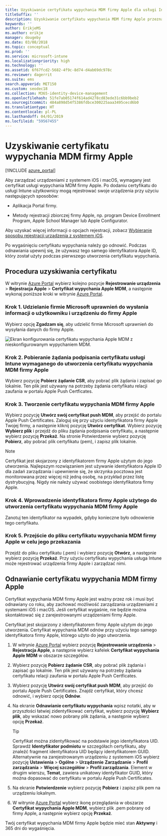 ```yaml
---
title: Uzyskiwanie certyfikatu wypychania MDM firmy Apple dla usługi Intune
titleSuffix: ''
description: Uzyskiwanie certyfikatu wypychania MDM firmy Apple przeznaczonego do zarządzania urządzeniami z systemem iOS za pomocą usługi Intune.
keywords: ''
author: ErikjeMS
ms.author: erikje
manager: dougeby
ms.date: 03/08/2018
ms.topic: conceptual
ms.prod: ''
ms.service: microsoft-intune
ms.localizationpriority: high
ms.technology: ''
ms.assetid: 6f67fcd2-5682-4f9c-8d74-d4ab69dc978c
ms.reviewer: dagerrit
ms.suite: ems
search.appverid: MET150
ms.custom: seodec18
ms.collection: M365-identity-device-management
ms.openlocfilehash: 51fe7ab05174f614ad4278cd83ede31c6bb9beb2
ms.sourcegitcommit: 484a898d54f5386fdbce300225aaa3495cecd6b0
ms.translationtype: HT
ms.contentlocale: pl-PL
ms.lasthandoff: 04/01/2019
ms.locfileid: "59567455"
---
```

# <a name="get-an-apple-mdm-push-certificate"></a>Uzyskiwanie certyfikatu wypychania MDM firmy Apple

[!INCLUDE [azure_portal](./includes/azure_portal.md)]

Aby zarządzać urządzeniami z systemem iOS i macOS, wymagany jest certyfikat usługi wypychania MDM firmy Apple. Po dodaniu certyfikatu do usługi Intune użytkownicy mogą rejestrować swoje urządzenia przy użyciu następujących sposobów:

- Aplikacja Portal firmy.

- Metody rejestracji zbiorczej firmy Apple, np. program Device Enrollment Program, Apple School Manager lub Apple Configurator.

Aby uzyskać więcej informacji o opcjach rejestracji, zobacz [Wybieranie sposobu rejestracji urządzenia z systemem iOS](enrollment-method-choose-ios.md).

Po wygaśnięciu certyfikatu wypychania należy go odnowić. Podczas odnawiania upewnij się, że używasz tego samego identyfikatora Apple ID, który został użyty podczas pierwszego utworzenia certyfikatu wypychania.


## <a name="steps-to-get-your-certificate"></a>Procedura uzyskiwania certyfikatu
W witrynie [Azure Portal](https://portal.azure.com) wybierz kolejno pozycje **Rejestrowanie urządzenia** > **Rejestracja Apple** > **Certyfikat wypychania Apple MDM**, a następnie wykonaj poniższe kroki w witrynie [Azure Portal](https://portal.azure.com).

### <a name="step-1-grant-microsoft-permission-to-send-user-and-device-information-to-apple"></a>Krok 1. Udzielanie firmie Microsoft uprawnień do wysłania informacji o użytkowniku i urządzeniu do firmy Apple
Wybierz opcję **Zgadzam się**, aby udzielić firmie Microsoft uprawnień do wysyłania danych do firmy Apple.

![Ekran konfigurowania certyfikatu wypychania Apple MDM z nieskonfigurowanym wypychaniem MDM.](./media/create-mdm-push-certificate.png)

### <a name="step-2-download-the-intune-certificate-signing-request-required-to-create-an-apple-mdm-push-certificate"></a>Krok 2. Pobieranie żądania podpisania certyfikatu usługi Intune wymaganego do utworzenia certyfikatu wypychania MDM firmy Apple
Wybierz pozycję **Pobierz żądanie CSR**, aby pobrać plik żądania i zapisać go lokalnie. Ten plik jest używany na potrzeby żądania certyfikatu relacji zaufania w portalu Apple Push Certficates.

  ### <a name="step-3-create-an-apple-mdm-push-certificate"></a>Krok 3. Tworzenie certyfikatu wypychania MDM firmy Apple
Wybierz pozycję **Utwórz swój certyfikat push MDM**, aby przejść do portalu Apple Push Certificates. Zaloguj się przy użyciu identyfikatora firmy Apple Twojej firmy, a następnie kliknij pozycję **Utwórz certyfikat**. Wybierz pozycję **Wybierz plik** i przejdź do pliku żądania podpisania certyfikatu, a następnie wybierz pozycję **Przekaż**. Na stronie Potwierdzenie wybierz pozycję **Pobierz**, aby pobrać plik certyfikatu (pem), i zapisz plik lokalnie.

> [!NOTE]
> Certyfikat jest skojarzony z identyfikatorem firmy Apple użytym do jego utworzenia. Najlepszym rozwiązaniem jest używanie identyfikatora Apple ID dla zadań zarządzania i upewnienie się, że skrzynka pocztowa jest monitorowana przez więcej niż jedną osobę, na przykład przez listę dystrybucyjną. Nigdy nie należy używać osobistego identyfikatora firmy Apple.

### <a name="step-4-enter-the-apple-id-used-to-create-your-apple-mdm-push-certificate"></a>Krok 4. Wprowadzenie identyfikatora firmy Apple użytego do utworzenia certyfikatu wypychania MDM firmy Apple
Zanotuj ten identyfikator na wypadek, gdyby konieczne było odnowienie tego certyfikatu.

### <a name="step-5-browse-to-your-apple-mdm-push-certificate-to-upload"></a>Krok 5. Przejście do pliku certyfikatu wypychania MDM firmy Apple w celu jego przekazania
Przejdź do pliku certyfikatu (.pem) i wybierz pozycję **Otwórz**, a następnie wybierz pozycję **Przekaż**. Przy użyciu certyfikatu wypychania usługa Intune może rejestrować urządzenia firmy Apple i zarządzać nimi.

## <a name="renew-apple-mdm-push-certificate"></a>Odnawianie certyfikatu wypychania MDM firmy Apple
Certyfikat wypychania MDM firmy Apple jest ważny przez rok i musi być odnawiany co roku, aby zachować możliwość zarządzania urządzeniami z systemami iOS i macOS. Jeśli certyfikat wygaśnie, nie będzie można skontaktować się z zarejestrowanymi urządzeniami firmy Apple.

Certyfikat jest skojarzony z identyfikatorem firmy Apple użytym do jego utworzenia. Certyfikat wypychania MDM odnów przy użyciu tego samego identyfikatora firmy Apple, którego użyto do jego utworzenia.

1. W witrynie [Azure Portal](https://portal.azure.com) wybierz pozycję **Rejestrowanie urządzenia** > **Rejestracja Apple**, a następnie wybierz kafelek **Certyfikat wypychania Apple MDM** w obszarze szczegółów.
2. Wybierz pozycję **Pobierz żądanie CSR**, aby pobrać plik żądania i zapisać go lokalnie. Ten plik jest używany na potrzeby żądania certyfikatu relacji zaufania w portalu Apple Push Certficates.
3. Wybierz pozycję **Utwórz swój certyfikat push MDM**, aby przejść do portalu Apple Push Certificates. Znajdź certyfikat, który chcesz odnowić, i wybierz opcję **Odnów**.
4. Na ekranie **Odnawianie certyfikatu wypychania** wpisz notatki, aby w przyszłości łatwiej zidentyfikować certyfikat, wybierz pozycję **Wybierz plik**, aby wskazać nowo pobrany plik żądania, a następnie wybierz opcję **Przekaż**.
   > [!TIP]
   > Certyfikat można zidentyfikować na podstawie jego identyfikatora UID. Sprawdź **Identyfikator podmiotu** w szczegółach certyfikatu, aby znaleźć fragment identyfikatora UID będący identyfikatorem GUID. Alternatywnie na zarejestrowanym urządzeniu z systemem iOS wybierz pozycję **Ustawienia** > **Ogólne** > **Urządzenie** **Zarządzanie** > **Profil zarządzania** > **Więcej szczegółów** > **Profil zarządzania**. Element w drugim wierszu, **Temat**, zawiera unikatowy identyfikator GUID, który można dopasować do certyfikatu w portalu Apple Push Certificates.
 
6. Na ekranie **Potwierdzenie** wybierz pozycję **Pobierz** i zapisz plik pem na urządzeniu lokalnym.
7. W witrynie [Azure Portal](https://portal.azure.com) wybierz ikonę przeglądania w obszarze **Certyfikat wypychania Apple MDM**, wybierz plik .pem pobrany od firmy Apple, a następnie wybierz opcję **Przekaż**.

Twój certyfikat wypychania MDM firmy Apple będzie mieć stan **Aktywny** i 365 dni do wygaśnięcia.
